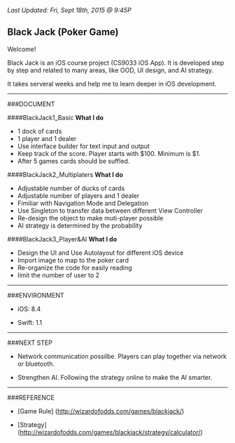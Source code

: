 _Last Updated: Fri, Sept 18th, 2015 @ 9:45P_
## Black Jack (Poker Game)


Welcome!

Black Jack is an iOS course project (CS9033 iOS App). It is developed step by step and related to many areas, like OOD, UI design, and AI strategy.

It takes serveral weeks and help me to learn deeper in iOS development.

____
###DOCUMENT

####BlackJack1_Basic
__What I do__

 * 1 dock of cards
 * 1 player and 1 dealer
 * Use interface builder for text input and output
 * Keep track of the score. Player starts with $100. Minimum is $1. 
 * After 5 games cards should be suffled.



####BlackJack2_Multiplaters
__What I do__

 * Adjustable number of ducks of cards
 * Adjustable number of players and 1 dealer
 * Fimiliar with Navigation Mode and Delegation
 * Use Singleton to transfer data between different View Controller
 * Re-design the object to make muti-player possible
 * AI strategy is determined by the probability



####BlackJack3_Player&AI
__What I do__

 * Design the UI and Use Autolayout for different iOS device
 * Import image to map to the poker card
 * Re-organize the code for easily reading
 * limit the number of user to 2

____

###ENVIRONMENT

 * iOS: 8.4
 
 * Swift: 1.1

____

###NEXT STEP

 * Network communication possilbe. Players can play together via network or bluetooth.

 * Strengthen AI. Following the strategy online to make the AI smarter.

____

###REFERENCE

 * [Game Rule] (http://wizardofodds.com/games/blackjack/)

 * [Strategy] (http://wizardofodds.com/games/blackjack/strategy/calculator/)
